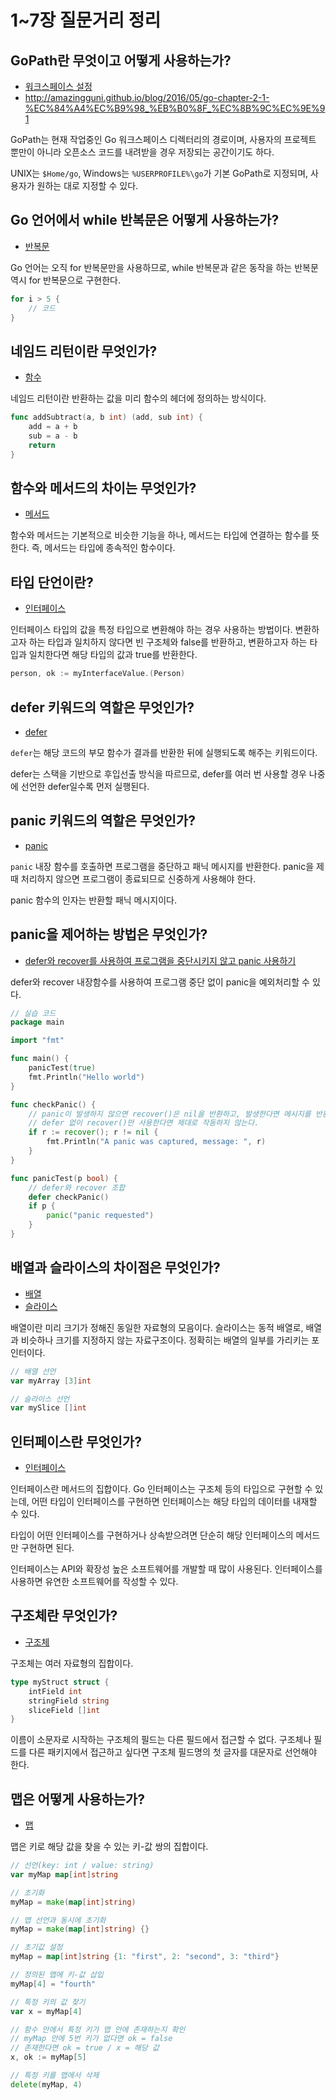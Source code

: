# 1~7장 질문거리 정리

## GoPath란 무엇이고 어떻게 사용하는가?

- [워크스페이스 설정](./01-workspace.md)
- <http://amazingguni.github.io/blog/2016/05/go-chapter-2-1-%EC%84%A4%EC%B9%98_%EB%B0%8F_%EC%8B%9C%EC%9E%91>

GoPath는 현재 작업중인 Go 워크스페이스 디렉터리의 경로이며, 사용자의 프로젝트 뿐만이 아니라 오픈소스 코드를 내려받을 경우 저장되는 공간이기도 하다.

UNIX는 `$Home/go`, Windows는 `%USERPROFILE%\go`가 기본 GoPath로 지정되며, 사용자가 원하는 대로 지정할 수 있다.

## Go 언어에서 while 반복문은 어떻게 사용하는가?

- [반복문](./06-condition-iteration.md#반복문)

Go 언어는 오직 for 반복문만을 사용하므로, while 반복문과 같은 동작을 하는 반복문 역시 for 반복문으로 구현한다.

```go
for i > 5 {
    // 코드
}
```

## 네임드 리턴이란 무엇인가?

- [함수](./03-function-closure.md#함수)

네임드 리턴이란 반환하는 값을 미리 함수의 헤더에 정의하는 방식이다.

```go
func addSubtract(a, b int) (add, sub int) {
    add = a + b
    sub = a - b
    return
}
```

## 함수와 메서드의 차이는 무엇인가?

- [메서드](./04-data-structure.md#메서드)

함수와 메서드는 기본적으로 비슷한 기능을 하나, 메서드는 타입에 연결하는 함수를 뜻한다. 즉, 메서드는 타입에 종속적인 함수이다.

## 타입 단언이란?

- [인터페이스](./05-interface.md)

인터페이스 타입의 값을 특정 타입으로 변환해야 하는 경우 사용하는 방법이다. 변환하고자 하는 타입과 일치하지 않다면 빈 구조체와 false를 반환하고, 변환하고자 하는 타입과 일치한다면 해당 타입의 값과 true를 반환한다.

```go
person, ok := myInterfaceValue.(Person)
```

## defer 키워드의 역할은 무엇인가?

- [defer](./07-panic-recover-defer.md#defer)

`defer`는 해당 코드의 부모 함수가 결과를 반환한 뒤에 실행되도록 해주는 키워드이다.

defer는 스택을 기반으로 후입선출 방식을 따르므로, defer를 여러 번 사용할 경우 나중에 선언한 defer일수록 먼저 실행된다.

## panic 키워드의 역할은 무엇인가?

- [panic](./07-panic-recover-defer.md#panic)

`panic` 내장 함수를 호출하면 프로그램을 중단하고 패닉 메시지를 반환한다. panic을 제때 처리하지 않으면 프로그램이 종료되므로 신중하게 사용해야 한다.

panic 함수의 인자는 반환할 패닉 메시지이다.

## panic을 제어하는 방법은 무엇인가?

- [defer와 recover를 사용하여 프로그램을 중단시키지 않고 panic 사용하기](./07-panic-recover-defer.md#defer와-recover를-사용하여-프로그램을-중단시키지-않고-panic-사용하기)

defer와 recover 내장함수를 사용하여 프로그램 중단 없이 panic을 예외처리할 수 있다.

```go
// 실습 코드
package main

import "fmt"

func main() {
    panicTest(true)
    fmt.Println("Hello world")
}

func checkPanic() {
    // panic이 발생하지 않으면 recover()은 nil을 반환하고, 발생한다면 메시지를 반환한다.
    // defer 없이 recover()만 사용한다면 제대로 작동하지 않는다.
    if r := recover(); r != nil {
        fmt.Println("A panic was captured, message: ", r)
    }
}

func panicTest(p bool) {
    // defer와 recover 조합
    defer checkPanic()
    if p {
        panic("panic requested")
    }
}
```

## 배열과 슬라이스의 차이점은 무엇인가?

- [배열](./04-data-structure.md#배열)
- [슬라이스](./04-data-structure.md#슬라이스)

배열이란 미리 크기가 정해진 동일한 자료형의 모음이다. 슬라이스는 동적 배열로, 배열과 비슷하나 크기를 지정하지 않는 자료구조이다. 정확히는 배열의 일부를 가리키는 포인터이다.

```go
// 배열 선언
var myArray [3]int

// 슬라이스 선언
var mySlice []int
```

## 인터페이스란 무엇인가?

- [인터페이스](./05-interface.md)

인터페이스란 메서드의 집합이다. Go 인터페이스는 구조체 등의 타입으로 구현할 수 있는데, 어떤 타입이 인터페이스를 구현하면 인터페이스는 해당 타입의 데이터를 내재할 수 있다.

타입이 어떤 인터페이스를 구현하거나 상속받으려면 단순히 해당 인터페이스의 메서드만 구현하면 된다.

인터페이스는 API와 확장성 높은 소프트웨어를 개발할 때 많이 사용된다. 인터페이스를 사용하면 유연한 소프트웨어를 작성할 수 있다.

## 구조체란 무엇인가?

- [구조체](./04-data-structure.md#구조체)

구조체는 여러 자료형의 집합이다.

```go
type myStruct struct {
    intField int
    stringField string
    sliceField []int
}
```

이름이 소문자로 시작하는 구조체의 필드는 다른 필드에서 접근할 수 없다. 구조체나 필드를 다른 패키지에서 접근하고 싶다면 구조체 필드명의 첫 글자를 대문자로 선언해야 한다.

## 맵은 어떻게 사용하는가?

- [맵](./04-data-structure.md#맵)

맵은 키로 해당 값을 찾을 수 있는 키-값 쌍의 집합이다.

```go
// 선언(key: int / value: string)
var myMap map[int]string

// 초기화
myMap = make(map[int]string)

// 맵 선언과 동시에 초기화
myMap = make(map[int]string) {}

// 초기값 설정
myMap = map[int]string {1: "first", 2: "second", 3: "third"}

// 정의된 맵에 키-값 삽입
myMap[4] = "fourth"

// 특정 키의 값 찾기
var x = myMap[4]

// 함수 안에서 특정 키가 맵 안에 존재하는지 확인
// myMap 안에 5번 키가 없다면 ok = false
// 존재한다면 ok = true / x = 해당 값
x, ok := myMap[5]

// 특정 키를 맵에서 삭제
delete(myMap, 4)
```
